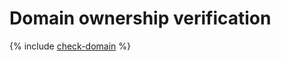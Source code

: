 # Domain ownership verification

{% include [check-domain](../../_includes/postbox/check-domain.md) %}
